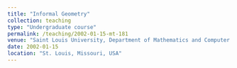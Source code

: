 ```yaml
---
title: "Informal Geometry"
collection: teaching
type: "Undergraduate course"
permalink: /teaching/2002-01-15-mt-181
venue: "Saint Louis University, Department of Mathematics and Computer Science"
date: 2002-01-15
location: "St. Louis, Missouri, USA"
---
```


